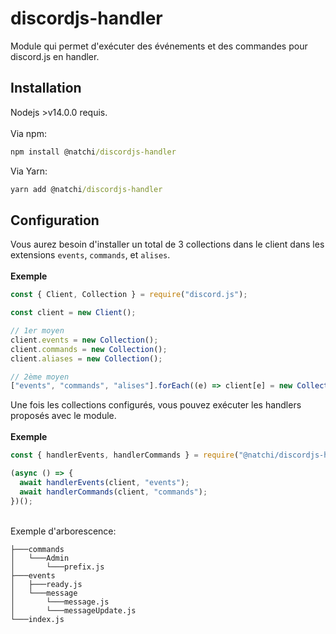 # discordjs-handler

Module qui permet d'exécuter des événements et des commandes pour discord.js en handler.

## Installation
Nodejs >v14.0.0 requis.  
<br/>Via npm:
```cmd
npm install @natchi/discordjs-handler
```
Via Yarn:
```cmd
yarn add @natchi/discordjs-handler
```

## Configuration
Vous aurez besoin d'installer un total de 3 collections dans le client dans les extensions `events`, `commands`, et `alises`.  
<br/>**Exemple**
```js
const { Client, Collection } = require("discord.js");

const client = new Client();

// 1er moyen
client.events = new Collection();
client.commands = new Collection();
client.aliases = new Collection();

// 2ème moyen
["events", "commands", "alises"].forEach((e) => client[e] = new Collection());
```
Une fois les collections configurés, vous pouvez exécuter les handlers proposés avec le module.  
<br/>**Exemple**  
```js
const { handlerEvents, handlerCommands } = require("@natchi/discordjs-handler");

(async () => {
  await handlerEvents(client, "events");
  await handlerCommands(client, "commands");
})();
```
<br>Exemple d'arborescence:
```
├───commands
│   └───Admin
│       └───prefix.js
├───events
│   ├───ready.js
│   └───message
│       └───message.js
│       └───messageUpdate.js
└───index.js
```